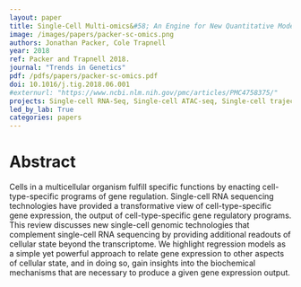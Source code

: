```yaml
---
layout: paper
title: Single-Cell Multi-omics&#58; An Engine for New Quantitative Models of Gene Regulation
image: /images/papers/packer-sc-omics.png
authors: Jonathan Packer, Cole Trapnell
year: 2018
ref: Packer and Trapnell 2018.
journal: "Trends in Genetics"
pdf: /pdfs/papers/packer-sc-omics.pdf
doi: 10.1016/j.tig.2018.06.001
#externurl: "https://www.ncbi.nlm.nih.gov/pmc/articles/PMC4758375/"
projects: Single-cell RNA-Seq, Single-cell ATAC-seq, Single-cell trajectory analysis
led_by_lab: True
categories: papers
---
```


# Abstract

Cells in a multicellular organism fulfill specific functions by enacting cell-type-specific programs of gene regulation. Single-cell RNA sequencing technologies have provided a transformative view of cell-type-specific gene expression, the output of cell-type-specific gene regulatory programs. This review discusses new single-cell genomic technologies that complement single-cell RNA sequencing by providing additional readouts of cellular state beyond the transcriptome. We highlight regression models as a simple yet powerful approach to relate gene expression to other aspects of cellular state, and in doing so, gain insights into the biochemical mechanisms that are necessary to produce a given gene expression output.
